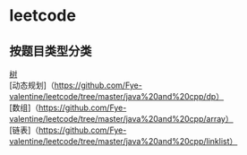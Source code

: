 # leetcode
## 按题目类型分类
[树](https://github.com/Fye-valentine/leetcode/tree/master/java%20and%20cpp/Tree)  
[动态规划]（https://github.com/Fye-valentine/leetcode/tree/master/java%20and%20cpp/dp）  
[数组]（https://github.com/Fye-valentine/leetcode/tree/master/java%20and%20cpp/array）  
[链表]（https://github.com/Fye-valentine/leetcode/tree/master/java%20and%20cpp/linklist）  

